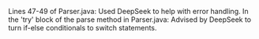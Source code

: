 Lines 47-49 of Parser.java: Used DeepSeek to help with error handling.
In the 'try' block of the parse method in Parser.java: Advised by DeepSeek to turn if-else conditionals to switch
statements.